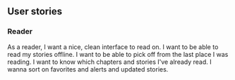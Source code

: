 ## User stories

### Reader
 As a reader, I want a nice, clean interface to read on.  I want to be able to read my
 stories offline.  I want to be able to pick off from the last place I was reading.
 I want to know which chapters and stories I've already read.  I wanna sort on favorites
 and alerts and updated stories.